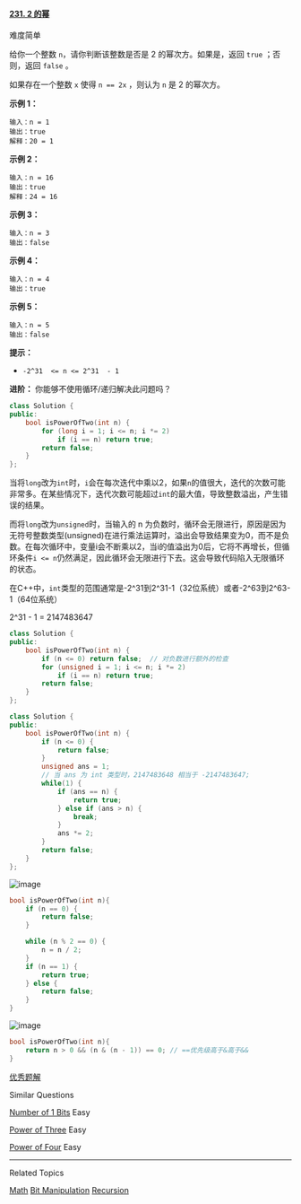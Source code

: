 #### [231. 2 的幂](https://leetcode.cn/problems/power-of-two/)

难度简单

给你一个整数  `n`，请你判断该整数是否是 2 的幂次方。如果是，返回  `true`  ；否则，返回  `false`  。

如果存在一个整数  `x`  使得 `n == 2x`  ，则认为  `n`  是 2 的幂次方。

**示例 1：**
```
输入：n = 1
输出：true
解释：20 = 1
```
**示例 2：**
```
输入：n = 16
输出：true
解释：24 = 16
```
**示例 3：**
```
输入：n = 3
输出：false
```
**示例 4：**
```
输入：n = 4
输出：true
```
**示例 5：**
```
输入：n = 5
输出：false
```
**提示：**

-   `-2^31  <= n <= 2^31  - 1`

**进阶：** 你能够不使用循环/递归解决此问题吗？

```cpp
class Solution {
public:
    bool isPowerOfTwo(int n) {
        for (long i = 1; i <= n; i *= 2) 
            if (i == n) return true;
        return false;
    }
};
```
当将`long`改为`int`时，`i`会在每次迭代中乘以2，如果`n`的值很大，迭代的次数可能非常多。在某些情况下，迭代次数可能超过`int`的最大值，导致整数溢出，产生错误的结果。

而将`long`改为`unsigned`时，当输入的 n 为负数时，循环会无限进行，原因是因为无符号整数类型(unsigned)在进行乘法运算时，溢出会导致结果变为0，而不是负数。在每次循环中，变量i会不断乘以2，当i的值溢出为0后，它将不再增长，但循环条件`i <= n`仍然满足，因此循环会无限进行下去。这会导致代码陷入无限循环的状态。

在C++中，`int`类型的范围通常是-2^31到2^31-1（32位系统）或者-2^63到2^63-1（64位系统）

2^31 - 1 = 2147483647

```cpp
class Solution {
public:
    bool isPowerOfTwo(int n) {
        if (n <= 0) return false;  // 对负数进行额外的检查
        for (unsigned i = 1; i <= n; i *= 2)
            if (i == n) return true;
        return false;
    }
};
```

```cpp
class Solution {
public:
    bool isPowerOfTwo(int n) {
        if (n <= 0) {
            return false;
        }
        unsigned ans = 1;
        // 当 ans 为 int 类型时，2147483648 相当于 -2147483647;
        while(1) {
            if (ans == n) {
                return true;
            } else if (ans > n) {
                break;
            }
            ans *= 2;
        }
        return false;
    }
};
```

![image](https://github.com/qifeibro/likou_note/assets/87322305/2c4523cf-496e-4a8f-a661-c5133c9d57bf)

```c
bool isPowerOfTwo(int n){
    if (n == 0) {
        return false;
    }

    while (n % 2 == 0) {
        n = n / 2;
    }
    if (n == 1) {
        return true;
    } else {
        return false;
    }
}
```

![image](https://github.com/qifeibro/likou_note/assets/87322305/e3c9532b-2589-419b-9488-f5209461767a)

```c
bool isPowerOfTwo(int n){
    return n > 0 && (n & (n - 1)) == 0; // ==优先级高于&高于&&
}
```

[优秀题解](https://leetcode.com/problems/power-of-two/solutions/1638707/python-c-java-detailly-explain-why-n-n-1-works-1-line-100-faster-easy/?orderBy=most_votes)

Similar Questions

[Number of 1 Bits](https://leetcode.com/problems/number-of-1-bits/) Easy

[Power of Three](https://leetcode.com/problems/power-of-three/) Easy

[Power of Four](https://leetcode.com/problems/power-of-four/) Easy

----------

Related Topics

[Math](https://leetcode.com/tag/math/) [Bit Manipulation](https://leetcode.com/tag/bit-manipulation/) [Recursion](https://leetcode.com/tag/recursion/)
